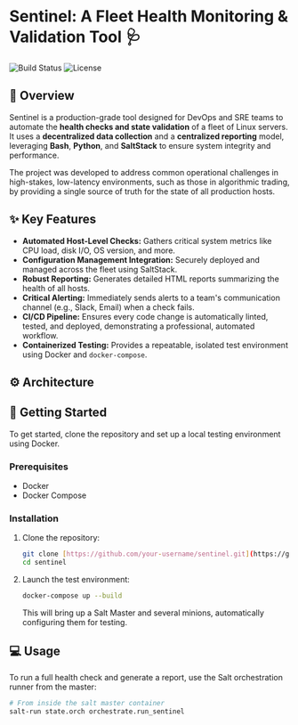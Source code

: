 # Sentinel: A Fleet Health Monitoring & Validation Tool 🩺

![Build Status](https://img.shields.io/github/actions/workflow/status/<your-github-username>/sentinel/ci.yml?branch=main)
![License](https://img.shields.io/badge/license-MIT-blue)

## 🌟 Overview

Sentinel is a production-grade tool designed for DevOps and SRE teams to automate the **health checks and state validation** of a fleet of Linux servers. It uses a **decentralized data collection** and a **centralized reporting** model, leveraging **Bash**, **Python**, and **SaltStack** to ensure system integrity and performance.

The project was developed to address common operational challenges in high-stakes, low-latency environments, such as those in algorithmic trading, by providing a single source of truth for the state of all production hosts.

## ✨ Key Features

- **Automated Host-Level Checks:** Gathers critical system metrics like CPU load, disk I/O, OS version, and more.
- **Configuration Management Integration:** Securely deployed and managed across the fleet using SaltStack.
- **Robust Reporting:** Generates detailed HTML reports summarizing the health of all hosts.
- **Critical Alerting:** Immediately sends alerts to a team's communication channel (e.g., Slack, Email) when a check fails.
- **CI/CD Pipeline:** Ensures every code change is automatically linted, tested, and deployed, demonstrating a professional, automated workflow.
- **Containerized Testing:** Provides a repeatable, isolated test environment using Docker and `docker-compose`.

## ⚙️ Architecture



## 🚀 Getting Started

To get started, clone the repository and set up a local testing environment using Docker.

### Prerequisites

- Docker
- Docker Compose

### Installation

1.  Clone the repository:
    ```bash
    git clone [https://github.com/your-username/sentinel.git](https://github.com/your-username/sentinel.git)
    cd sentinel
    ```
2.  Launch the test environment:
    ```bash
    docker-compose up --build
    ```
    This will bring up a Salt Master and several minions, automatically configuring them for testing.

## 💻 Usage

To run a full health check and generate a report, use the Salt orchestration runner from the master:

```bash
# From inside the salt master container
salt-run state.orch orchestrate.run_sentinel
